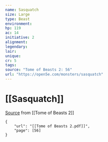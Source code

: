 ```yaml
---
name: Sasquatch
size: Large
type: Beast
environment: 
hp: 119
ac: 14
initiative: 2
alignment: 
legendary: 
lair: 
unique: 
cr: 5
tags: 
source: "Tome of Beasts 2: 56"
url: "https://open5e.com/monsters/sasquatch"
---
```

# [[Sasquatch]]

[Source](zotero://open-pdf/library/items/9UQIAB6R?page=56) from [[Tome of Beasts 2]]

```pdf
{
	"url": "[[Tome of Beasts 2.pdf]]",
	"page": [56]
}
```

